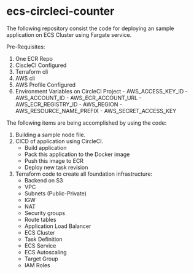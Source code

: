 # ecs-circleci-counter

The following repository consist the code for deploying an sample application on ECS Cluster using Fargate service. 

Pre-Requisites:
1. One ECR Repo
2. CiscleCI Configured
3. Terraform cli
4. AWS cli
5. AWS Profile Configured
6. Environment Variables on CircleCI Project
        - AWS_ACCESS_KEY_ID
        - AWS_ACCOUNT_ID
        - AWS_ECR_ACCOUNT_URL
        - AWS_ECR_REGISTRY_ID
        - AWS_REGION
        - AWS_RESOURCE_NAME_PREFIX
        - AWS_SECRET_ACCESS_KEY

The following items are being accomplished by using the code:

1. Building a sample node file.
2. CICD of application using CircleCI.
    - Build application
    - Pack this application to the Docker image
    - Push this image to ECR
    - Deploy new task revision
3. Terraform code to create all foundation infrastructure:
      - Backend on S3
      - VPC 
      - Subnets (Public-Private)
      - IGW
      - NAT
      - Security groups
      - Route tables
      - Application Load Balancer 
      - ECS Cluster
      - Task Definition
      - ECS Service
      - ECS Autoscaling
      - Target Group
      - IAM Roles
